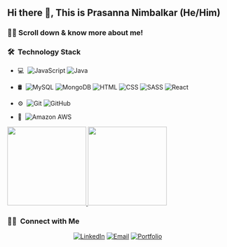 <h2> Hi there 👋, This is Prasanna Nimbalkar (He/Him) </h2>

<h3> 👨‍💻 Scroll down & know more about me! </h3>

<!-- - 🎭 &nbsp; A storyteller who has a unique knack for presenting your data!
- 🎓 &nbsp; Current Graduate 'Information Systems' student at Northeastern University, Boston. 
- 🧰 &nbsp; Worked as a Data analyst Co-op at Revolutionary Integration Group, CT, USA.
- 🧰 &nbsp; Worked as a Data Engineer Intern at Opulent, Pune.
- 🧰 &nbsp; Worked as a Head of Digital Marketing at Jawed Habib Group, India.
- 🎯 &nbsp; Currently exploring Amazon Web Services, Data Engineering, Agile Methodologies & Product.  -->

<h3> 🛠 &nbsp;Technology Stack</h3>

- 💻 &nbsp;![JavaScript](https://img.shields.io/badge/-Python-333333?style=flat&logo=javascript)
  ![Java](https://img.shields.io/badge/-Java-333333?style=flat&logo=Java&logoColor=007396)
  
- 🛢 &nbsp;![MySQL](https://img.shields.io/badge/-MySQL-black?style=flat-square&logo=mysql)
  ![MongoDB](https://img.shields.io/badge/-MongoDB-333333?style=flat&logo=mongodb)
  ![HTML](https://img.shields.io/badge/-HTML-333333?style=flat&logo=html5)
  ![CSS](https://img.shields.io/badge/-CSS-333333?style=flat&logo=css3)
  ![SASS](https://img.shields.io/badge/-SASS-333333?style=flat&logo=sass)
  ![React](https://img.shields.io/badge/-React.Js-333333?style=flat&logo=react)
 
- ⚙️ &nbsp;![Git](https://img.shields.io/badge/-Git-333333?style=flat&logo=git)
  ![GitHub](https://img.shields.io/badge/-GitHub-333333?style=flat&logo=github)
   
- 📄 &nbsp;![Amazon AWS](https://img.shields.io/badge/Amazon%20AWS-232F3E?style=flat-square&logo=amazon-aws)

<a href="https://github.com/prasannanimbalkar">
  <img height="180em" src="https://github-readme-stats.vercel.app/api?username=prasannanimbalkar&theme=buefy&show_icons=true" />
  <img height="180em" src="https://github-readme-stats.vercel.app/api/top-langs/?username=prasannanimbalkar&theme=buefy&layout=compact" />
</a>


<h3> 🤝🏻 &nbsp;Connect with Me </h3>

<p align="center">
<a href="https://www.linkedin.com/in/prasanna-nimbalkar/"><img alt="LinkedIn" src="https://img.shields.io/badge/LinkedIn-Prasanna%20Nimbalkar-blue?style=flat-square&logo=linkedin"></a>
<a href="mailto:nimbalkar.p@northeastern.edu"><img alt="Email" src="https://img.shields.io/badge/Email-nimbalkar.p@northeastern.edu-blue?style=flat-square&logo=gmail"></a>
<a href="https://prasannanimbalkar.github.io/"><img alt="Portfolio" src="https://img.shields.io/badge/-MyPortfolio-61DAFB?logo=portfolio&logoColor=white&logoWidth=30"></a> 
  
</p>
